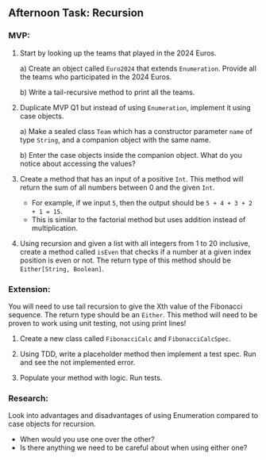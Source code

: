 ## Afternoon Task: Recursion

### MVP:
1. Start by looking up the teams that played in the 2024 Euros.

   a) Create an object called `Euro2024` that extends `Enumeration`. Provide all the teams who participated in the 2024 Euros.

   b) Write a tail-recursive method to print all the teams.


2. Duplicate MVP Q1 but instead of using `Enumeration`, implement it using case objects.

   a) Make a sealed class `Team` which has a constructor parameter `name` of type `String`, and a companion object with the same name.

   b) Enter the case objects inside the companion object. What do you notice about accessing the values?


3. Create a method that has an input of a positive `Int`. This method will return the sum of all numbers between 0 and the given `Int`.
    - For example, if we input `5`, then the output should be `5 + 4 + 3 + 2 + 1 = 15`.
    - This is similar to the factorial method but uses addition instead of multiplication.


4. Using recursion and given a list with all integers from 1 to 20 inclusive, create a method called `isEven` that checks if a number at a given index position is even or not. The return type of this method should be `Either[String, Boolean]`.



### Extension:

You will need to use tail recursion to give the Xth value of the Fibonacci sequence. The return type should be an `Either`. This method will need to be proven to work using unit testing, not using print lines!

1. Create a new class called `FibonacciCalc` and `FibonacciCalcSpec`.

2. Using TDD, write a placeholder method then implement a test spec. Run and see the not implemented error.

3. Populate your method with logic. Run tests.

### Research:

Look into advantages and disadvantages of using Enumeration compared to case objects for recursion.

- When would you use one over the other?
- Is there anything we need to be careful about when using either one?